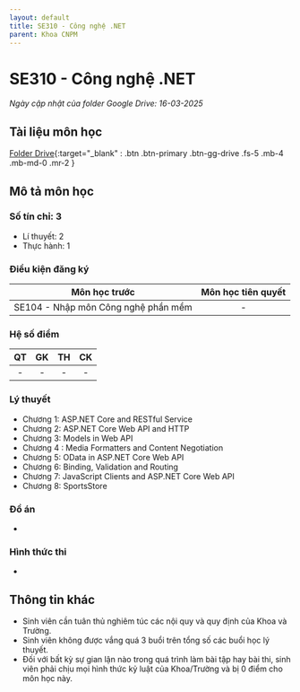 ```yaml
---
layout: default
title: SE310 - Công nghệ .NET
parent: Khoa CNPM
---
```


# SE310 - Công nghệ .NET

*Ngày cập nhật của folder Google Drive: 16-03-2025*
## Tài liệu môn học

[Folder Drive](https://drive.google.com/drive/folders/1wXmmUelPN-kg516H5cQvBe4HNp9DC_45){:target="_blank" : .btn .btn-primary .btn-gg-drive .fs-5 .mb-4 .mb-md-0 .mr-2 }

## Mô tả môn học

### Số tín chỉ: 3
- Lí thuyết: 2
- Thực hành: 1
### Điều kiện đăng ký

| Môn học trước| Môn học tiên quyết  |  
|------|-----|  
| <center>SE104 - Nhập môn Công nghệ phần mềm</center>|   <center>-</center>|  

### Hệ số điểm

| QT   | GK  | TH  | CK  |  
|------|-----|-----|-----|  
| <center>-</center> | <center>-</center> | <center>-</center> | <center>-</center> |  

### Lý thuyết

- Chương 1: ASP.NET Core and RESTful Service
- Chương 2: ASP.NET Core Web API and HTTP
- Chương 3: Models in Web API
- Chương 4 : Media Formatters and Content Negotiation
- Chương 5: OData in ASP.NET Core Web API
- Chương 6: Binding, Validation and Routing
- Chương 7: JavaScript Clients and ASP.NET Core Web API
- Chương 8: SportsStore

### Đồ án
-
### Hình thức thi
-
## Thông tin khác

- Sinh viên cần tuân thủ nghiêm túc các nội quy và quy định của Khoa và Trường.
- Sinh viên không được vắng quá 3 buổi trên tổng số các buổi học lý thuyết.
- Đối với bất kỳ sự gian lận nào trong quá trình làm bài tập hay bài thi, sinh viên phải
chịu mọi hình thức kỷ luật của Khoa/Trường và bị 0 điểm cho môn học này.